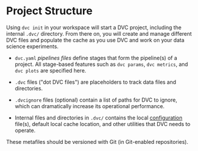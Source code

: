 # Project Structure

Using `dvc init` in your <abbr>workspace</abbr> will start a <abbr>DVC
project</abbr>, including the internal `.dvc/` directory. From there on, you
will create and manage different DVC files and populate the <abbr>cache</abbr>
as you use DVC and work on your data science experiments.

- `dvc.yaml` _pipelines files_ define stages that form the pipeline(s) of a
  project. All stage-based features such as `dvc params`, `dvc metrics`, and
  `dvc plots` are specified here.

- `.dvc` files ("dot DVC files") are placeholders to track data files and
  directories.

- `.dvcignore` files (optional) contain a list of paths for DVC to ignore, which
  can dramatically increase its operational performance.

- Internal files and directories in `.dvc/` contains the local
  [configuration](/doc/command-reference/config) file(s), default local cache
  location, and other utilities that DVC needs to operate.

These metafiles should be versioned with Git (in Git-enabled
<abbr>repositories</abbr>).
